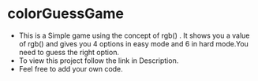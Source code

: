 # colorGuessGame
* This is a Simple game using the concept of rgb() . It shows you a value of rgb() and gives you 4 options in easy mode and 6 in hard mode.You need to guess the right option.
* To view this project follow the link in Description.
* Feel free to add your own code.
